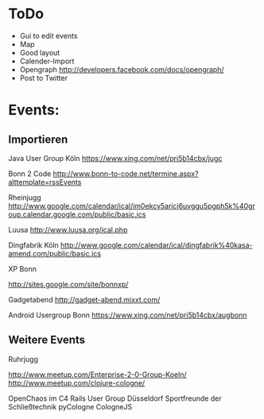 # ToDo

- Gui to edit events
- Map
- Good layout
- Calender-Import
- Opengraph http://developers.facebook.com/docs/opengraph/
- Post to Twitter

# Events:

## Importieren

Java User Group Köln
https://www.xing.com/net/pri5b14cbx/jugc

Bonn 2 Code
http://www.bonn-to-code.net/termine.aspx?alttemplate=rssEvents

Rheinjugg
http://www.google.com/calendar/ical/im0ekcv5aricj6uvggu5pgph5k%40group.calendar.google.com/public/basic.ics

Luusa
http://www.luusa.org/ical.php

Dingfabrik Köln
http://www.google.com/calendar/ical/dingfabrik%40kasa-amend.com/public/basic.ics

XP Bonn

http://sites.google.com/site/bonnxp/

Gadgetabend
http://gadget-abend.mixxt.com/

Android Usergroup Bonn
https://www.xing.com/net/pri5b14cbx/augbonn

## Weitere Events

Ruhrjugg

http://www.meetup.com/Enterprise-2-0-Group-Koeln/
http://www.meetup.com/clojure-cologne/

OpenChaos im C4
Rails User Group Düsseldorf
Sportfreunde der Schließtechnik
pyCologne
CologneJS
